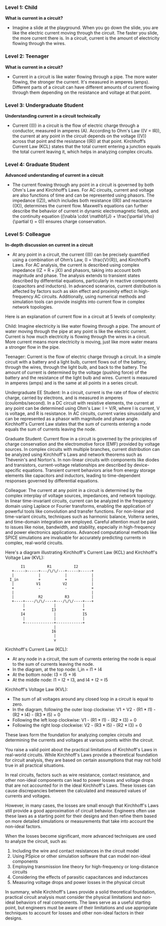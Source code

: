 ### Level 1:  Child

**What is current in a circuit?**
- Imagine a slide at the playground. When you go down the slide, you are like the electric current moving through the circuit. The faster you slide, the more current there is. In a circuit, current is the amount of electricity flowing through the wires.

### Level 2:  Teenager

**What is current in a circuit?**
- Current in a circuit is like water flowing through a pipe. The more water flowing, the stronger the current. It's measured in amperes (amps). Different parts of a circuit can have different amounts of current flowing through them depending on the resistance and voltage at that point.

### Level 3: Undergraduate Student

**Understanding current in a circuit technically**
- Current (\(I\)) in a circuit is the flow of electric charge through a conductor, measured in amperes (A). According to Ohm's Law (\(V = IR\)), the current at any point in the circuit depends on the voltage (\(V\)) across that point and the resistance (\(R\)) at that point. Kirchhoff’s Current Law (KCL) states that the total current entering a junction equals the total current leaving it, which helps in analyzing complex circuits.

### Level 4:  Graduate Student

**Advanced understanding of current in a circuit**
- The current flowing through any point in a circuit is governed by both Ohm's Law and Kirchhoff’s Laws. For AC circuits, current and voltage are also functions of time and can be represented using phasors. The impedance (\(Z\)), which includes both resistance (\(R\)) and reactance (\(X\)), determines the current flow. Maxwell’s equations can further describe the behavior of current in dynamic electromagnetic fields, and the continuity equation (\(\nabla \cdot \mathbf{J} + \frac{\partial \rho}{\partial t} = 0\)) ensures charge conservation.

### Level 5:  Colleague

**In-depth discussion on current in a circuit**
- At any point in a circuit, the current (\(I\)) can be precisely quantified using a combination of Ohm’s Law, \(I = \frac{V}{R}\), and Kirchhoff’s Laws. For AC analysis, the current is described using complex impedance (\(Z = R + jX\)) and phasors, taking into account both magnitude and phase. The analysis extends to transient states described by differential equations, particularly in reactive components (capacitors and inductors). In advanced scenarios, current distribution is affected by factors such as skin effect and proximity effect in high-frequency AC circuits. Additionally, using numerical methods and simulation tools can provide insights into current flow in complex network topologies.

Here is an explanation of current flow in a circuit at 5 levels of complexity:

Child:
Imagine electricity is like water flowing through a pipe. The amount of water moving through the pipe at any point is like the electric current. Current is how much electricity is flowing through the wires in a circuit. More current means more electricity is moving, just like more water means a stronger flow in the pipe.

Teenager:
Current is the flow of electric charge through a circuit. In a simple circuit with a battery and a light bulb, current flows out of the battery, through the wires, through the light bulb, and back to the battery. The amount of current is determined by the voltage (pushing force) of the battery and the resistance of the light bulb and wires. Current is measured in amperes (amps) and is the same at all points in a series circuit.

Undergraduate EE Student:
In a circuit, current is the rate of flow of electric charge,  carried by electrons, and is measured in amperes (coulombs/second). In a DC circuit with resistive elements, the current at any point can be determined using Ohm's Law: I = V/R, where I is current, V is voltage, and R is resistance. In AC circuits, current varies sinusoidally and can be represented as a phasor with magnitude and phase angle. Kirchhoff's Current Law states that the sum of currents entering a node equals the sum of currents leaving the node.

Graduate Student:
Current flow in a circuit is governed by the principles of charge conservation and the electromotive force (EMF) provided by voltage sources. In complex circuits with multiple branches, current distribution can be analyzed using Kirchhoff's Laws and network theorems such as Thévenin's and Norton's. In non-linear circuits with components like diodes and transistors, current-voltage relationships are described by device-specific equations. Transient current behaviors arise from energy storage elements like capacitors and inductors, leading to time-dependent responses governed by differential equations.

Colleague:
The current at any point in a circuit is determined by the complex interplay of voltage sources, impedances, and network topology. In linear time-invariant circuits, current can be analyzed in the frequency domain using Laplace or Fourier transforms, enabling the application of powerful tools like convolution and transfer functions. For non-linear and time-variant circuits, techniques such as harmonic balance, Volterra series, and time-domain integration are employed. Careful attention must be paid to issues like noise, bandwidth, and stability, especially in high-frequency and power electronics applications. Advanced computational methods like SPICE simulations are invaluable for accurately predicting currents in complex, real-world circuits.

Here's a diagram illustrating Kirchhoff's Current Law (KCL) and Kirchhoff's Voltage Law (KVL):

```
       I1          R1          I2
   +----->-----+---/\/\/---+----->-----+
   |           |           |           |
  I_in         +           +           |
   |          V1          V2           |
   +           -           -           +
   |                                   |
   |           R2          R3          |
   +----+----/\/\/----+---/\/\/----+---+
        |             |            |
        +            I3            +
       I4             |            I5
        |             |            |
        +-------------+------------+
                      |
                     I6
                      |
                      v
```

Kirchhoff's Current Law (KCL):
- At any node in a circuit, the sum of currents entering the node is equal to the sum of currents leaving the node.
- In the diagram, at the top node: I_in = I1 + I4
- At the bottom node: I3 = I5 + I6
- At the middle node: I1 = I2 + I3, and I4 + I2 = I5

Kirchhoff's Voltage Law (KVL):
- The sum of all voltages around any closed loop in a circuit is equal to zero.
- In the diagram, following the outer loop clockwise: V1 + V2 - (R1 * I1) - (R2 * I4) - (R3 * I5) = 0
- Following the left loop clockwise: V1 - (R1 * I1) - (R2 * I3) = 0
- Following the right loop clockwise: V2 - (R3 * I5) - (R2 * I3) = 0

These laws form the foundation for analyzing complex circuits and determining the currents and voltages at various points within the circuit.

You raise a valid point about the practical limitations of Kirchhoff's Laws in real-world circuits. While Kirchhoff's Laws provide a theoretical foundation for circuit analysis, they are based on certain assumptions that may not hold true in all practical situations.

In real circuits, factors such as wire resistance, contact resistance, and other non-ideal components can lead to power losses and voltage drops that are not accounted for in the ideal Kirchhoff's Laws. These losses can cause discrepancies between the calculated and measured values of currents and voltages.

However, in many cases, the losses are small enough that Kirchhoff's Laws still provide a good approximation of circuit behavior. Engineers often use these laws as a starting point for their designs and then refine them based on more detailed simulations or measurements that take into account the non-ideal factors.

When the losses become significant, more advanced techniques are used to analyze the circuit, such as:

1. Including the wire and contact resistances in the circuit model
2. Using PSpice or other simulation software that can model non-ideal components
3. Employing transmission line theory for high-frequency or long-distance circuits
4. Considering the effects of parasitic capacitances and inductances
5. Measuring  voltage drops and power losses in the physical circuit

In summary, while Kirchhoff's Laws provide a solid theoretical foundation, practical circuit analysis must consider the physical limitations and non-ideal behaviors of real components. The laws serve as a useful starting point, but engineers must be aware of their limitations and use appropriate techniques to account for losses and other non-ideal factors in their designs.
